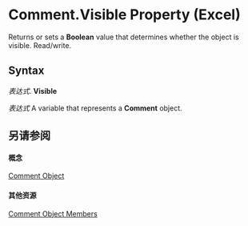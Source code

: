 
# Comment.Visible Property (Excel)

Returns or sets a  **Boolean** value that determines whether the object is visible. Read/write.


## Syntax

 _表达式_. **Visible**

 _表达式_ A variable that represents a **Comment** object.


## 另请参阅


#### 概念


[Comment Object](3627e9be-2a28-9dc5-c822-ad42857134e3.md)
#### 其他资源


[Comment Object Members](http://msdn.microsoft.com/library/b2ed3262-4479-83e9-28a1-8d61870db1f1%28Office.15%29.aspx)